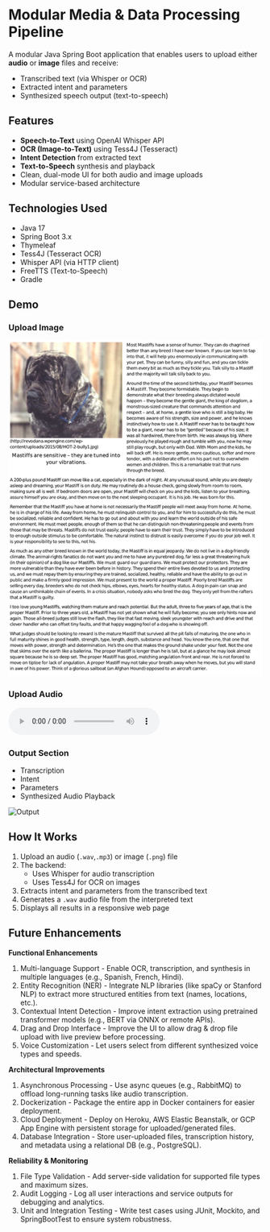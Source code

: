 # Modular Media & Data Processing Pipeline

A modular Java Spring Boot application that enables users to upload either **audio** or **image** files and receive:
- Transcribed text (via Whisper or OCR)
- Extracted intent and parameters
- Synthesized speech output (text-to-speech)

## Features

- **Speech-to-Text** using OpenAI Whisper API
- **OCR (Image-to-Text)** using Tess4J (Tesseract)
- **Intent Detection** from extracted text
- **Text-to-Speech** synthesis and playback
- Clean, dual-mode UI for both audio and image uploads
- Modular service-based architecture

## Technologies Used

- Java 17
- Spring Boot 3.x
- Thymeleaf
- Tess4J (Tesseract OCR)
- Whisper API (via HTTP client)
- FreeTTS (Text-to-Speech)
- Gradle

## Demo

### Upload Image  
![Image Upload](screenshots/image-upload.png)

### Upload Audio  
![Audio Upload](screenshots/audio-upload.wav)

### Output Section  
- Transcription  
- Intent  
- Parameters  
- Synthesized Audio Playback  

![Output](screenshots/output.png)

## How It Works

1. Upload an audio (`.wav`,`.mp3`) or image (`.png`) file
2. The backend:
   - Uses Whisper for audio transcription
   - Uses Tess4J for OCR on images
3. Extracts intent and parameters from the transcribed text
4. Generates a `.wav` audio file from the interpreted text
5. Displays all results in a responsive web page

## Future Enhancements

**Functional Enhancements**

1. Multi-language Support - Enable OCR, transcription, and synthesis in multiple languages (e.g., Spanish, French, Hindi).
2. Entity Recognition (NER) - Integrate NLP libraries (like spaCy or Stanford NLP) to extract more structured entities from text (names, locations, etc.).
3. Contextual Intent Detection - Improve intent extraction using pretrained transformer models (e.g., BERT via ONNX or remote APIs).
4. Drag and Drop Interface - Improve the UI to allow drag & drop file upload with live preview before processing.
5. Voice Customization - Let users select from different synthesized voice types and speeds.

**Architectural Improvements**

1. Asynchronous Processing - Use async queues (e.g., RabbitMQ) to offload long-running tasks like audio transcription.
2. Dockerization - Package the entire app in Docker containers for easier deployment.
3. Cloud Deployment - Deploy on Heroku, AWS Elastic Beanstalk, or GCP App Engine with persistent storage for uploaded/generated files.
4. Database Integration - Store user-uploaded files, transcription history, and metadata using a relational DB (e.g., PostgreSQL).

**Reliability & Monitoring**

1. File Type Validation - Add server-side validation for supported file types and maximum sizes.
2. Audit Logging - Log all user interactions and service outputs for debugging and analytics.
3. Unit and Integration Testing - Write test cases using JUnit, Mockito, and SpringBootTest to ensure system robustness.



